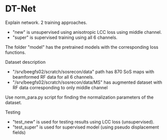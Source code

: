 # DT-Net
Explain network.
2 training approaches.
- "new" is unsupervised using anisotropic LCC loss using middle channel.
- "super" is supervised training using all 6 channels.

The folder "model" has the pretrained models with the corresponding loss functions.

Dataset description
- "/srv/beegfs02/scratch/sosrecon/data" path has 870 SoS maps with beamformed RF data for all 6 channels.
- "/srv/beegfs02/scratch/sosrecon/data/MS" has augmented dataset with RF data corresponding to only middle channel
 
Use norm_para.py script for finding the normalization parameters of the dataset.

Testing 
- "test_new" is used for testing results using LCC loss (unsupervised).
- "test_super" is used for supervised model (using pseudo displacement fields)
